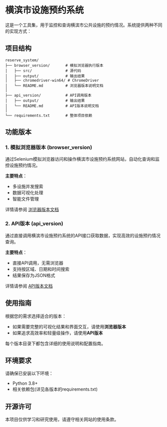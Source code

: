 # 横滨市设施预约系统

这是一个工具集，用于监控和查询横滨市公共设施的预约情况。系统提供两种不同的实现方式：

## 项目结构

```
reserve_system/
├── browser_version/       # 模拟浏览器执行版本
│   ├── src/               # 源代码
│   ├── output/            # 输出结果
│   ├── chromedriver-win64/ # ChromeDriver
│   └── README.md          # 浏览器版本说明文档
│
├── api_version/           # API调用版本 
│   ├── output/            # 输出结果
│   └── README.md          # API版本说明文档
│
└── requirements.txt       # 整体项目依赖
```

## 功能版本

### 1. 模拟浏览器版本 (browser_version)

通过Selenium模拟浏览器访问和操作横滨市设施预约系统网站，自动化查询和监控设施预约情况。

**主要特点**：
- 多设施并发搜索
- 数据可视化处理
- 智能文件管理

详情请参阅 [浏览器版本文档](./browser_version/README.md)

### 2. API版本 (api_version)

通过直接调用横滨市设施预约系统的API接口获取数据，实现高效的设施预约情况查询。

**主要特点**：
- 直接API调用，无需浏览器
- 支持按区域、日期和时间搜索
- 结果保存为JSON格式

详情请参阅 [API版本文档](./api_version/README.md)

## 使用指南

根据您的需求选择适合的版本：
- 如果需要完整的可视化结果和界面交互，请使用**浏览器版本**
- 如果追求高效率和轻量级操作，请使用**API版本**

每个版本目录下都包含详细的使用说明和配置指南。

## 环境要求

请确保已安装以下环境：
- Python 3.8+
- 相关依赖包(详见各版本的requirements.txt)

## 开源许可

本项目仅供学习和研究使用，请遵守相关网站的使用条款。 
